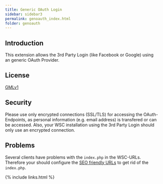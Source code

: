 ```yaml
---
title: Generic OAuth Login
sidebar: sidebar3
permalink: genoauth_index.html
folder: genoauth
---
```


## Introduction

This extension allows the 3rd Party Login (like Facebook or Google) using an generic OAuth Provider.

## License
[GMLv1](/license/LICENSE)

## Security
Please use only encrypted connections (SSL/TLS) for accessing the OAuth-Endpoints, as personal information (e.g. email address) is transfered or can be accessed.
Also, your WSC installation using the 3rd Party Login should only use an encrypted connection.

## Problems
Several clients have problems with the `index.php` in the WSC-URLs. Therefore your should configure the [SEO friendly URLs](https://www.woltlab.com/article/25-setting-up-user-friendly-urls/) to get rid of the `index.php`.


{% include links.html %}
